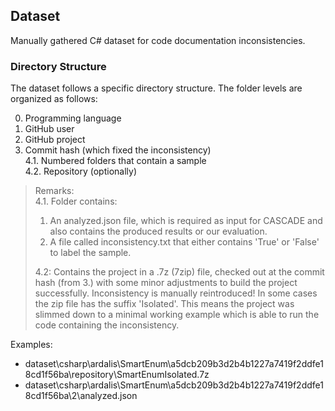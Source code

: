 ## Dataset 
Manually gathered C\# dataset for code documentation inconsistencies.

### Directory Structure
The dataset follows a specific directory structure. The folder levels are organized as follows:

0. Programming language
1. GitHub user
2. GitHub project
3. Commit hash (which fixed the inconsistency)  
4.1. Numbered folders that contain a sample  
4.2. Repository (optionally)  


> Remarks:  
> 4.1. Folder contains:
>	1. An analyzed.json file, which is required as input for CASCADE and also contains the produced results or our evaluation.
>	2. A file called inconsistency.txt that either contains 'True' or 'False' to label the sample.
>
> 4.2: Contains the project in a .7z (7zip) file, checked out at the commit hash (from 3.) with some minor adjustments to build the project successfully. Inconsistency is manually reintroduced!
> In some cases the zip file has the suffix 'Isolated'. This means the project was slimmed down to a minimal working example which is able to run the code containing the inconsistency.


Examples: 
- dataset\csharp\ardalis\SmartEnum\a5dcb209b3d2b4b1227a7419f2ddfe18cd1f56ba\repository\SmartEnumIsolated.7z
- dataset\csharp\ardalis\SmartEnum\a5dcb209b3d2b4b1227a7419f2ddfe18cd1f56ba\2\analyzed.json
